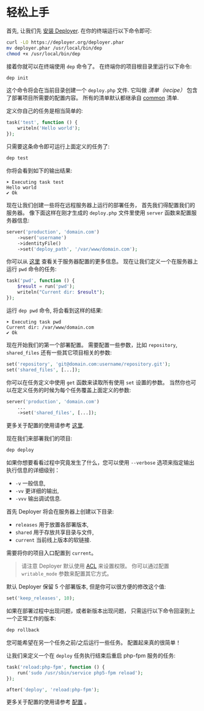 # 轻松上手

首先, 让我们先 [安装 Deployer](installation.md). 在你的终端运行以下命令即可:

```sh
curl -LO https://deployer.org/deployer.phar
mv deployer.phar /usr/local/bin/dep
chmod +x /usr/local/bin/dep
```

接着你就可以在终端使用 `dep` 命令了。
在终端你的项目根目录里运行以下命令:

```sh
dep init
```

这个命令将会在当前目录创建一个 `deploy.php` 文件. 它叫做 *清单（recipe）* 包含了部署项目所需要的配置内容。
所有的清单默认都继承自 [common](https://github.com/deployphp/deployer/blob/master/recipe/common.php) 清单.


定义你自己的任务是相当简单的:

```php
task('test', function () {
    writeln('Hello world');
});
```

只需要这条命令即可运行上面定义的任务了:

```sh
dep test
```

你将会看到如下的输出结果:

```text
➤ Executing task test
Hello world
✔ Ok
```

现在让我们创建一些将在远程服务器上运行的部署任务， 首先我们得配置我们的服务器。
像下面这样在刚才生成的 `deploy.php` 文件里使用 `server` 函数来配置服务器信息:

```php
server('production', 'domain.com')
    ->user('username')
    ->identityFile()
    ->set('deploy_path', '/var/www/domain.com');
```

你可以从 [这里](servers.md) 查看关于服务器配置的更多信息。 现在让我们定义一个在服务器上运行 `pwd` 命令的任务:

```php
task('pwd', function () {
    $result = run('pwd');
    writeln("Current dir: $result");
});
```

运行 `dep pwd` 命令, 将会看到这样的结果:

```text
➤ Executing task pwd
Current dir: /var/www/domain.com
✔ Ok
```

现在开始我们的第一个部署配置。 需要配置一些参数，比如 `repository`, `shared_files` 还有一些其它项目相关的参数:

```php
set('repository', 'git@domain.com:username/repository.git');
set('shared_files', [...]);
```

你可以在任务定义中使用 `get` 函数来读取所有使用 `set` 设置的参数。
当然你也可以在定义任务的时候为每个任务覆盖上面定义的参数:

```php
server('production', 'domain.com')
    ...
    ->set('shared_files', [...]);
```

更多关于配置的使用请参考 [这里](configuration.md).


现在我们来部署我们的项目:

```sh
dep deploy
```

如果你想要看看过程中究竟发生了什么，您可以使用 `--verbose` 选项来指定输出执行信息的详细级别：

* `-v`  一般信息,
* `-vv`  更详细的输出,
* `-vvv`  输出调试信息.

首先 Deployer 将会在服务器上创建以下目录:

* `releases`  用于放置各部署版本,
* `shared` 用于存放共享目录与文件,
* `current` 当前线上版本的软链接.

需要将你的项目入口配置到 `current`。

> 请注意 Deployer 默认使用 [ACL](https://en.wikipedia.org/wiki/Access_control_list) 来设置权限。
> 你可以通过配置 `writable_mode` 参数来配置其它方式。

默认 Deployer 保留 5 个部署版本, 但是你可以很方便的修改这个值:

```php
set('keep_releases', 10);
```

如果在部署过程中出现问题，或者新版本出现问题，
只需运行以下命令回滚到上一个正常工作的版本:

```sh
dep rollback
```

您可能希望在另一个任务之前/之后运行一些任务。 配置起来真的很简单！

让我们来定义一个在 `deploy` 任务执行结束后重启 php-fpm 服务的任务:

```php
task('reload:php-fpm', function () {
    run('sudo /usr/sbin/service php5-fpm reload');
});

after('deploy', 'reload:php-fpm');
```

更多关于配置的使用请参考 [配置](configuration.md) 。
